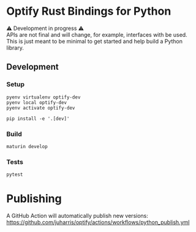 # Optify Rust Bindings for Python

⚠️ Development in progress ⚠️\
APIs are not final and will change, for example, interfaces with be used.
This is just meant to be minimal to get started and help build a Python library.

## Development

### Setup

```shell
pyenv virtualenv optify-dev
pyenv local optify-dev
pyenv activate optify-dev

pip install -e '.[dev]'
```

### Build

```shell
maturin develop
```

### Tests

```shell
pytest
```

# Publishing
A GitHub Action will automatically publish new versions: https://github.com/juharris/optify/actions/workflows/python_publish.yml
